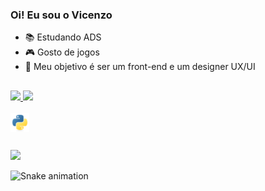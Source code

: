 ### Oi! Eu sou o Vicenzo

- 📚 Estudando ADS
- 🎮 Gosto de jogos
- 🎯 Meu objetivo é ser um front-end e um designer UX/UI

##

<div>
  <a href="https://github.com/vicenzofarias">
    <img height="180em" src="https://github-readme-stats.vercel.app/api?username=vicenzofarias&show_icons=true&theme=dark&include_all_commits=true&count_private=true"/>
    <img height="180em" src="https://github-readme-stats.vercel.app/api/top-langs/?username=vicenzofarias&layout=compact&langs_count=16&theme=dark"/>
</div>

<div style="display: inline_block"><br>
  <img align="center" alt="Vicenzo-Python" height="30" width"40" src="https://raw.githubusercontent.com/devicons/devicon/master/icons/python/python-original.svg">
  </div>
  
##
  
<div>
  <a href="https://www.linkedin.com/in/vicenzo-farias-835586197/" target="_blank"><img src="https://img.shields.io/badge/-LinkedIn-%230077B5?style=for-the-badge&logo=linkedin&logoColor=white" target="_blank"></a>


![Snake animation](https://github.com/vicenzofarias/vicenzofarias/blob/output/github-contribution-grid-snake.svg)

  </div>
